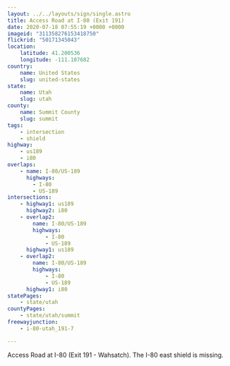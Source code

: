 ```yaml
---
layout: ../../layouts/sign/single.astro
title: Access Road at I-80 (Exit 191)
date: 2020-07-18 07:55:19 +0000 +0000
imageid: "311358276153418750"
flickrid: "50171345043"
location:
    latitude: 41.200536
    longitude: -111.107682
country:
    name: United States
    slug: united-states
state:
    name: Utah
    slug: utah
county:
    name: Summit County
    slug: summit
tags:
    - intersection
    - shield
highway:
    - us189
    - i80
overlaps:
    - name: I-80/US-189
      highways:
        - I-80
        - US-189
intersections:
    - highway1: us189
      highway2: i80
    - overlap2:
        name: I-80/US-189
        highways:
            - I-80
            - US-189
      highway1: us189
    - overlap2:
        name: I-80/US-189
        highways:
            - I-80
            - US-189
      highway1: i80
statePages:
    - state/utah
countyPages:
    - state/utah/summit
freewayjunction:
    - i-80-utah_191-7

---
```

Access Road at I-80 (Exit 191 - Wahsatch).  The I-80 east shield is missing.
